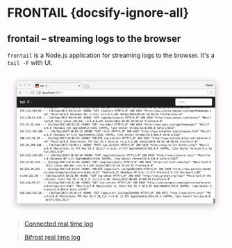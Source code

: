 # FRONTAIL {docsify-ignore-all}

## frontail – streaming logs to the browser

`frontail` is a Node.js application for streaming logs to the browser. It's a `tail -F` with UI.

![frontial](_images/frontail.gif)

> [Connected real time log](http://cd.android.honeywell.com:9002/)

> [Bifrost real time log](http://cd.android.honeywell.com:9001/)